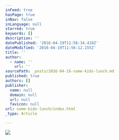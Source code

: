 ```yaml
---
inFeed: true
hasPage: true
inNav: false
inLanguage: null
starred: true
keywords: []
description: ''
datePublished: '2016-04-19T11:56:34.410Z'
dateModified: '2016-04-19T11:56:12.155Z'
title: ''
author:
  - name: ''
    url: ''
sourcePath: _posts/2016-04-16-some-kids-lunch.md
published: true
authors: []
publisher:
  name: null
  domain: null
  url: null
  favicon: null
url: some-kids-lunch/index.html
_type: Article

---
```

![](https://the-grid-user-content.s3-us-west-2.amazonaws.com/d563cda5-39c7-4ca8-b162-d4d165248c70.jpg)